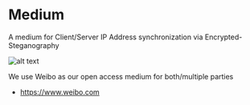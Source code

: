 # Medium

A medium for Client/Server IP Address synchronization via Encrypted-Steganography

![alt text](https://bitbucket.org/maspa/88tuneling-ssf/raw/d335f51d606706d49c367fc4f9edc8429f734043/medium/Untitled%20Diagram.png "Diagram")

We use Weibo as our open access medium for both/multiple parties

- https://www.weibo.com
